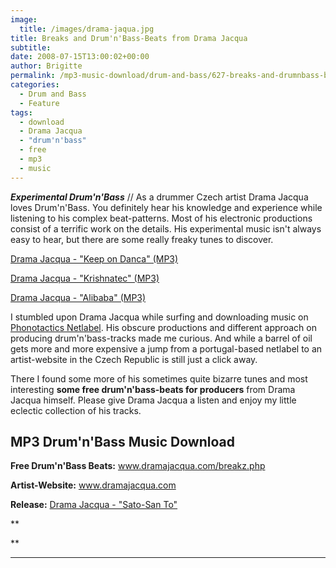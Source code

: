 ```yaml
---
image:
  title: /images/drama-jaqua.jpg
title: Breaks and Drum'n'Bass-Beats from Drama Jacqua
subtitle: 
date: 2008-07-15T13:00:02+00:00
author: Brigitte
permalink: /mp3-music-download/drum-and-bass/627-breaks-and-drumnbass-beats-from-drama-jacqua
categories:
  - Drum and Bass
  - Feature
tags:
  - download
  - Drama Jacqua
  - "drum'n'bass"
  - free
  - mp3
  - music
---
```

***Experimental Drum'n'Bass*** // As a drummer Czech artist Drama Jacqua loves Drum'n'Bass. You definitely hear his knowledge and experience while listening to his complex beat-patterns. Most of his electronic productions consist of a terrific work on the details. His experimental music isn't always easy to hear, but there are some really freaky tunes to discover.

<!--mp3links-->


  
 [Drama Jacqua - "Keep on Danca" (MP3)](http://phonotactics.org/releases/phtc007/05_drama_jacqua_-_keep_on_danca.mp3)
  
 [Drama Jacqua - "Krishnatec" (MP3)](http://www.dramajacqua.com/audio/Sato_San_To/Krishnatec.mp3)
  
 [Drama Jacqua - "Alibaba" (MP3)](http://www.dramajacqua.com/audio/Sato_San_To/Alibaba.mp3)

<!--mp3linksend-->

<!--more-->

<!--adsense-->

I stumbled upon Drama Jacqua while surfing and downloading music on <a href="http://phonotactics.org/phtc007.html" target="_blank">Phonotactics Netlabel</a>. His obscure productions and different approach on producing drum'n'bass-tracks made me curious. And while a barrel of oil gets more and more expensive a jump from a portugal-based netlabel to an artist-website in the Czech Republic is still just a click away.

There I found some more of his sometimes quite bizarre tunes and most interesting **some free drum'n'bass-beats for producers** from Drama Jacqua himself. Please give Drama Jacqua a listen and enjoy my little eclectic collection of his tracks.

## MP3 Drum'n'Bass Music Download

**Free Drum'n'Bass Beats:** <a href="http://www.dramajacqua.com/breakz.php" target="_blank">www.dramajacqua.com/breakz.php</a>
  
**Artist-Website:** <a href="http://www.dramajacqua.com" target="_blank">www.dramajacqua.com</a>
  
**Release:** <a href="http://www.dramajacqua.com/satosanto.php" target="_blank">Drama Jacqua - "Sato-San To"</a>
  
**
  
** 

 ****